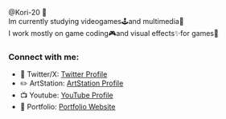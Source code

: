 @Kori-20 :ice_cube: <br/>
Im currently studying videogames:joystick:and multimedia:movie_camera: <br/>
I work mostly on game coding:video_game:and visual effects:sparkles:for games👾 <br/>

### Connect with me:

- 🐤 Twitter/X: [Twitter Profile](https://twitter.com/KoriCoder)
- ✏️ ArtStation: [ArtStation Profile](https://www.artstation.com/francisconeves5)
- 📺 Youtube: [YouTube Profile](https://www.youtube.com/@KoriNeves/about)
- 📑 Portfolio: [Portfolio Website](https://kori-20.github.io/)

<!---
Kori-20/Kori-20 is a ✨ special ✨ repository because its `README.md` (this file) appears on your GitHub profile.
You can click the Preview link to take a look at your changes.
--->
